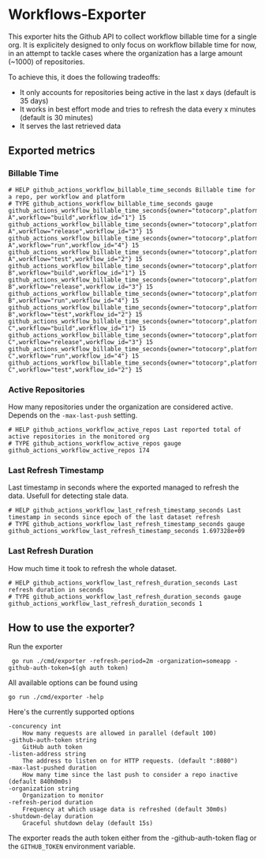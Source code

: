 # Workflows-Exporter

This exporter hits the Github API to collect workflow billable time for a single org.
It is explicitely designed to only focus on workflow billable time for now, in an attempt to tackle cases where the organization has a large amount (~1000) of repositories.

To achieve this, it does the following tradeoffs:

- It only accounts for repositories being active in the last x days (default is 35 days)
- It works in best effort mode and tries to refresh the data every x minutes (default is 30 minutes)
- It serves the last retrieved data

## Exported metrics

### Billable Time

```
# HELP github_actions_workflow_billable_time_seconds Billable time for a repo, per workflow and platform
# TYPE github_actions_workflow_billable_time_seconds gauge
github_actions_workflow_billable_time_seconds{owner="totocorp",platform="UBUNTU",repo="repo-A",workflow="build",workflow_id="1"} 15
github_actions_workflow_billable_time_seconds{owner="totocorp",platform="UBUNTU",repo="repo-A",workflow="release",workflow_id="3"} 15
github_actions_workflow_billable_time_seconds{owner="totocorp",platform="UBUNTU",repo="repo-A",workflow="run",workflow_id="4"} 15
github_actions_workflow_billable_time_seconds{owner="totocorp",platform="UBUNTU",repo="repo-A",workflow="test",workflow_id="2"} 15
github_actions_workflow_billable_time_seconds{owner="totocorp",platform="UBUNTU",repo="repo-B",workflow="build",workflow_id="1"} 15
github_actions_workflow_billable_time_seconds{owner="totocorp",platform="UBUNTU",repo="repo-B",workflow="release",workflow_id="3"} 15
github_actions_workflow_billable_time_seconds{owner="totocorp",platform="UBUNTU",repo="repo-B",workflow="run",workflow_id="4"} 15
github_actions_workflow_billable_time_seconds{owner="totocorp",platform="UBUNTU",repo="repo-B",workflow="test",workflow_id="2"} 15
github_actions_workflow_billable_time_seconds{owner="totocorp",platform="UBUNTU",repo="repo-C",workflow="build",workflow_id="1"} 15
github_actions_workflow_billable_time_seconds{owner="totocorp",platform="UBUNTU",repo="repo-C",workflow="release",workflow_id="3"} 15
github_actions_workflow_billable_time_seconds{owner="totocorp",platform="UBUNTU",repo="repo-C",workflow="run",workflow_id="4"} 15
github_actions_workflow_billable_time_seconds{owner="totocorp",platform="UBUNTU",repo="repo-C",workflow="test",workflow_id="2"} 15
```

### Active Repositories

How many repositories under the organization are considered active. Depends on the `-max-last-push` setting.

```
# HELP github_actions_workflow_active_repos Last reported total of active repositories in the monitored org
# TYPE github_actions_workflow_active_repos gauge
github_actions_workflow_active_repos 174
```

### Last Refresh Timestamp

Last timestamp in seconds where the exported managed to refresh the data. Usefull for detecting stale data.

```
# HELP github_actions_workflow_last_refresh_timestamp_seconds Last timestamp in seconds since epoch of the last dataset refresh
# TYPE github_actions_workflow_last_refresh_timestamp_seconds gauge
github_actions_workflow_last_refresh_timestamp_seconds 1.697328e+09
```

### Last Refresh Duration

How much time it took to refresh the whole dataset.

```
# HELP github_actions_workflow_last_refresh_duration_seconds Last refresh duration in seconds
# TYPE github_actions_workflow_last_refresh_duration_seconds gauge
github_actions_workflow_last_refresh_duration_seconds 1
```


## How to use the exporter?

Run the exporter

```
 go run ./cmd/exporter -refresh-period=2m -organization=someapp -github-auth-token=$(gh auth token)
```

All available options can be found using

```
go run ./cmd/exporter -help
```

Here's the currently supported options

```
-concurency int
    How many requests are allowed in parallel (default 100)
-github-auth-token string
    GitHub auth token
-listen-address string
    The address to listen on for HTTP requests. (default ":8080")
-max-last-pushed duration
    How many time since the last push to consider a repo inactive (default 840h0m0s)
-organization string
    Organization to monitor
-refresh-period duration
    Frequency at which usage data is refreshed (default 30m0s)
-shutdown-delay duration
    Graceful shutdown delay (default 15s)
```

The exporter reads the auth token either from the -github-auth-token flag or the `GITHUB_TOKEN` environment variable.

